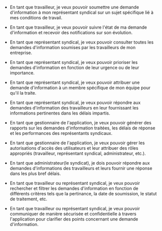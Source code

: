 


- En tant que travailleur, je veux pouvoir soumettre une demande d'information à mon représentant syndical sur un sujet spécifique lié à mes conditions de travail.

- En tant que travailleur, je veux pouvoir suivre l'état de ma demande d'information et recevoir des notifications sur son évolution.

- En tant que représentant syndical, je veux pouvoir consulter toutes les demandes d'information soumises par les travailleurs de mon entreprise.

- En tant que représentant syndical, je veux pouvoir prioriser les demandes d'information en fonction de leur urgence ou de leur importance.

- En tant que représentant syndical, je veux pouvoir attribuer une demande d'information à un membre spécifique de mon équipe pour qu'il la traite.

- En tant que représentant syndical, je veux pouvoir répondre aux demandes d'information des travailleurs en leur fournissant les informations pertinentes dans les délais impartis.

- En tant que gestionnaire de l'application, je veux pouvoir générer des rapports sur les demandes d'information traitées, les délais de réponse et les performances des représentants syndicaux.

- En tant que gestionnaire de l'application, je veux pouvoir gérer les autorisations d'accès des utilisateurs et leur attribuer des rôles appropriés (travailleur, représentant syndical, administrateur, etc.).
- En tant que administrateur(le syndicat), je dois pouvoir répondre aux demandes d'informations des travailleurs et leurs fournir une réponse dans les plus bref délais.

- En tant que travailleur ou représentant syndical, je veux pouvoir rechercher et filtrer les demandes d'information en fonction de différents critères tels que la pertinance, la date de soumission, le statut de traitement, etc.

- En tant que travailleur ou représentant syndical, je veux pouvoir communiquer de manière sécurisée et confidentielle à travers l'application pour clarifier des points concernant une demande d'information. 